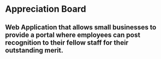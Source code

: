 # Appreciation Board

## Web Application that allows small businesses to provide a portal where employees can post recognition to their fellow staff for their outstanding merit. 